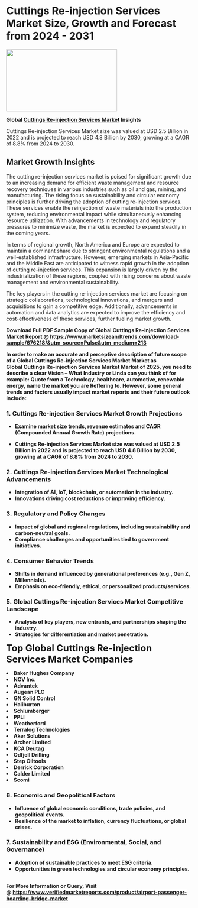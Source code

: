 <H1>Cuttings Re-injection Services Market Size, Growth and Forecast from 2024 - 2031</H1><img class="aligncenter size-medium wp-image-584254" src="https://thirdeyenews.in/wp-content/uploads/2024/09/Global-Market-Research-300x168.jpeg" alt="" width="300" height="168" /><p><strong>Global&nbsp;<a href="https://www.marketsizeandtrends.com/download-sample/676218/&amp;utm_source=Pulse&amp;utm_medium=213">Cuttings Re-injection Services Market</a> Insights</strong></p><p>Cuttings Re-injection Services Market size was valued at USD 2.5 Billion in 2022 and is projected to reach USD 4.8 Billion by 2030, growing at a CAGR of 8.8% from 2024 to 2030.</p><p><h2>Market Growth Insights</h2> <p>The cutting re-injection services market is poised for significant growth due to an increasing demand for efficient waste management and resource recovery techniques in various industries such as oil and gas, mining, and manufacturing. The rising focus on sustainability and circular economy principles is further driving the adoption of cutting re-injection services. These services enable the reinjection of waste materials into the production system, reducing environmental impact while simultaneously enhancing resource utilization. With advancements in technology and regulatory pressures to minimize waste, the market is expected to expand steadily in the coming years.</p> <p><strong></strong></p> <p>In terms of regional growth, North America and Europe are expected to maintain a dominant share due to stringent environmental regulations and a well-established infrastructure. However, emerging markets in Asia-Pacific and the Middle East are anticipated to witness rapid growth in the adoption of cutting re-injection services. This expansion is largely driven by the industrialization of these regions, coupled with rising concerns about waste management and environmental sustainability.</p> <p>The key players in the cutting re-injection services market are focusing on strategic collaborations, technological innovations, and mergers and acquisitions to gain a competitive edge. Additionally, advancements in automation and data analytics are expected to improve the efficiency and cost-effectiveness of these services, further fueling market growth.</p> <p><strong></p><p><span class=""><strong>Download Full PDF Sample Copy of Global Cuttings Re-injection Services Market Report</strong> @ <a href="https://www.marketsizeandtrends.com/download-sample/676218/&amp;utm_source=Pulse&amp;utm_medium=213" target="_blank">https://www.marketsizeandtrends.com/download-sample/676218/&amp;utm_source=Pulse&amp;utm_medium=213</a></span></p><p>In order to make an accurate and perceptive description of future scope of a Global&nbsp;Cuttings Re-injection Services Market Market as Global&nbsp;Cuttings Re-injection Services Market Market of 2025, you need to describe a clear Vision &ndash; What Industry or Linda can you think of for example: Quote from a Technology, healthcare, automotive, renewable energy, name the market you are Reffering to. However, some general trends and factors usually impact market reports and their future outlook include:</p><h3>1.&nbsp;<strong>Cuttings Re-injection Services Market Growth Projections</strong></h3><ul><li>Examine market size trends, revenue estimates and CAGR (Compounded Annual Growth Rate) projections.</li><li><p>Cuttings Re-injection Services Market size was valued at USD 2.5 Billion in 2022 and is projected to reach USD 4.8 Billion by 2030, growing at a CAGR of 8.8% from 2024 to 2030.</p></li></ul><h3>2.&nbsp;<strong>Cuttings Re-injection Services Market Technological Advancements</strong></h3><ul><li>Integration of AI, IoT, blockchain, or automation in the industry.</li><li>Innovations driving cost reductions or improving efficiency.</li></ul><h3>3.&nbsp;<strong>Regulatory and Policy Changes</strong></h3><ul><li>Impact of global and regional regulations, including sustainability and carbon-neutral goals.</li><li>Compliance challenges and opportunities tied to government initiatives.</li></ul><h3>4.&nbsp;<strong>Consumer Behavior Trends</strong></h3><ul><li>Shifts in demand influenced by generational preferences (e.g., Gen Z, Millennials).</li><li>Emphasis on eco-friendly, ethical, or personalized products/services.</li></ul><h3>5.&nbsp;<strong>Global Cuttings Re-injection Services Market Competitive Landscape</strong></h3><ul><li>Analysis of key players, new entrants, and partnerships shaping the industry.</li><li>Strategies for differentiation and market penetration.</li></ul><p data-pm-slice="1 1 []"><span style="color: inherit; font-family: inherit; font-size: 25px;">Top Global Cuttings Re-injection Services Market Companies</span></p><div class="" data-test-id=""><p><li>Baker Hughes Company</li><li> NOV Inc.</li><li> Advantek</li><li> Augean PLC</li><li> GN Solid Control</li><li> Haliburton</li><li> Schlumberger</li><li> PPLI</li><li> Weatherford</li><li> Terralog Technologies</li><li> Aker Solutions</li><li> Archer Limited</li><li> KCA Deutag</li><li> Odfjell Drilling</li><li> Step Oiltools</li><li> Derrick Corporation</li><li> Calder Limited</li><li> Scomi</li></p></div><h3>6.&nbsp;<strong>Economic and Geopolitical Factors</strong></h3><ul><li>Influence of global economic conditions, trade policies, and geopolitical events.</li><li>Resilience of the market to inflation, currency fluctuations, or global crises.</li></ul><h3>7.&nbsp;<strong>Sustainability and ESG (Environmental, Social, and Governance)</strong></h3><ul><li>Adoption of sustainable practices to meet ESG criteria.</li><li>Opportunities in green technologies and circular economy principles.</li></ul><h2><strong style="font-size: 14px;">For More Information or Query, Visit @&nbsp;</strong><a style="background-color: #ffffff; font-size: 14px;" href="https://www.marketsizeandtrends.com/report/cuttings-re-injection-services-market/" target="_blank">https://www.verifiedmarketreports.com/product/airport-passenger-boarding-bridge-market</a></h2>
